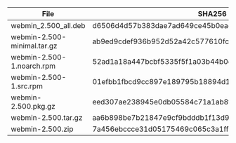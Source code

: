 | File | SHA256 Checksum |
| ---- | --------------- |
| webmin_2.500_all.deb | d6506d4d57b383dae7ad649ce45b0ead0faec0d6267f147f4cd82030fc0cd17c |
| webmin-2.500-minimal.tar.gz | ab9ed9cdef936b952d52a42c577610fc5a20189b58673b3003958d409de390f5 |
| webmin-2.500-1.noarch.rpm | 52ad1a18a447bcbf5335f5f1a03b44b0ec1f4f388b6d05896f89924700416fb0 |
| webmin-2.500-1.src.rpm | 01efbb1fbcd9cc897e189795b18894d15f1716b2fcdc63a51d5d2eb7c79b7484 |
| webmin-2.500.pkg.gz | eed307ae238945e0db05584c71a1ab8f992baec5691d006a42b31954aedd77ef |
| webmin-2.500.tar.gz | aa6b898be7b21847e9cf9bdddb1f13d93b2ccc7dca604b2478f4683641669759 |
| webmin-2.500.zip | 7a456ebccce31d05175469c065c3a1ff85a12368791333aa777591e859ef6b04 |
